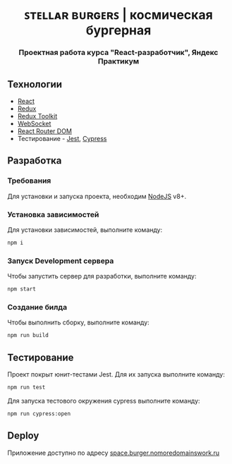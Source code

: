 <h1 align="center">ꜱᴛᴇʟʟᴀʀ ʙᴜʀɢᴇʀꜱ | космическая бургерная</h1>
<h3 align="center">Проектная работа курса "React-разработчик", Яндекс Практикум</h3>


## Технологии

- [React](https://react.dev/)
- [Redux](https://redux.js.org/)
- [Redux Toolkit](https://redux-toolkit.js.org/)
- [WebSocket](https://developer.mozilla.org/ru/docs/Web/API/WebSocket)
- [React Router DOM](https://reactrouter.com/en/main)
- Тестирование - [Jest](https://jestjs.io/ru/), [Cypress](https://www.cypress.io/)


## Разработка

### Требования
Для установки и запуска проекта, необходим [NodeJS](https://nodejs.org/) v8+.

### Установка зависимостей
Для установки зависимостей, выполните команду:
```sh
npm i
```

### Запуск Development сервера
Чтобы запустить сервер для разработки, выполните команду:
```sh
npm start
```

### Создание билда
Чтобы выполнить сборку, выполните команду:
```sh
npm run build
```

## Тестирование

Проект покрыт юнит-тестами Jest. Для их запуска выполните команду:
```sh
npm run test
```
Для запуска тестового окружения cypress выполните команду:
```sh
npm run cypress:open
```

## Deploy 
Приложение доступно по адресу [space.burger.nomoredomainswork.ru](https://space.burger.nomoredomainswork.ru/)

